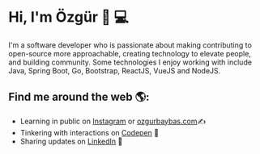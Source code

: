# Hi, I'm Özgür 👋 :computer:

I'm a software developer who is passionate about making contributing to open-source more approachable, creating technology to elevate people, and building community. Some technologies I enjoy working with include Java, Spring Boot, Go, Bootstrap, ReactJS, VueJS and NodeJS.

## Find me around the web 🌎:
- Learning in public on <a href="https://www.instagram.com/codeprex/">Instagram</a> or <a href="https://www.ozgurbaybas.com">ozgurbaybas.com</a>:writing_hand:
- Tinkering with interactions on <a href="https://codepen.io/codeprex">Codepen</a> 🏓 
- Sharing updates on <a href="https://www.linkedin.com/in/ozgurbaybas/">LinkedIn</a> 💼
